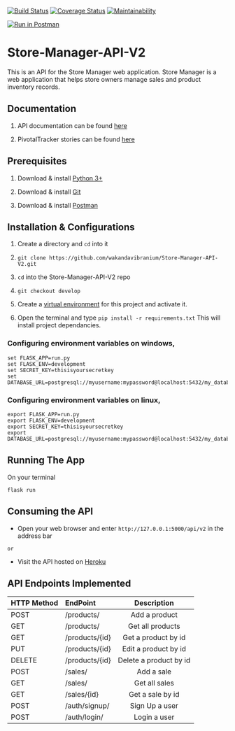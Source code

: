 [![Build Status](https://travis-ci.com/wakandavibranium/Store-Manager-API-V2.svg?branch=bg-fix-travis-yml-%23161576046)](https://travis-ci.com/wakandavibranium/Store-Manager-API-V2)  [![Coverage Status](https://coveralls.io/repos/github/wakandavibranium/Store-Manager-API-V2/badge.svg?branch=ch-integrate-heroku-%23161433650)](https://coveralls.io/github/wakandavibranium/Store-Manager-API-V2?branch=ch-integrate-heroku-%23161433650)  [![Maintainability](https://api.codeclimate.com/v1/badges/bea1b838773f4effe438/maintainability)](https://codeclimate.com/github/wakandavibranium/Store-Manager-API-V2/maintainability)

[![Run in Postman](https://run.pstmn.io/button.svg)](https://app.getpostman.com/run-collection/4394c410e549319bac77)

# Store-Manager-API-V2
This is an API for the Store Manager web application. Store Manager is a web application that helps store owners manage sales and product inventory records.


## Documentation

1. API documentation can be found [here](https://store-manager-api-adc3.herokuapp.com/api/v2)

2. PivotalTracker stories can be found [here](https://www.pivotaltracker.com/n/projects/2202783)


## Prerequisites

1. Download & install [Python 3+](https://www.python.org/downloads/)

2. Download & install [Git](https://git-scm.com/downloads) 

3. Download & install [Postman](https://www.getpostman.com/apps)


## Installation & Configurations

1. Create a directory and `cd` into it

2. ```git clone https://github.com/wakandavibranium/Store-Manager-API-V2.git```

3. `cd` into the Store-Manager-API-V2 repo

4. ```git checkout develop```

5. Create a [virtual environment](https://virtualenv.pypa.io/en/stable/) for this project and activate it.

6. Open the terminal and type ```pip install -r requirements.txt``` 
   This will install project dependancies.

### Configuring environment variables on windows, 
```
set FLASK_APP=run.py
set FLASK_ENV=development
set SECRET_KEY=thisisyoursecretkey
set DATABASE_URL=postgresql://myusername:mypassword@localhost:5432/my_database
```

### Configuring environment variables on linux, 
```
export FLASK_APP=run.py
export FLASK_ENV=development
export SECRET_KEY=thisisyoursecretkey
export DATABASE_URL=postgresql://myusername:mypassword@localhost:5432/my_database
```

## Running The App
On your terminal

```flask run```

## Consuming the API

* Open your web browser and enter ```http://127.0.0.1:5000/api/v2``` in the address bar

```or```

* Visit the API hosted on [Heroku](https://store-manager-api-adc3.herokuapp.com/api/v2)


## API Endpoints Implemented

| HTTP Method   |  EndPoint             | Description                             |
| --------------|:----------------------|:---------------------------------------:|                                                                 
| POST          | /products/            | Add a product                           | 
| GET           | /products/            | Get all products                        | 
| GET           | /products/{id}        | Get a product by id                     |
| PUT           | /products/{id}        | Edit a product by id                    |
| DELETE        | /products/{id}        | Delete a product by id                  |
| POST          | /sales/               | Add a sale                              |
| GET           | /sales/               | Get all sales                           |
| GET           | /sales/{id}           | Get a sale by id                        |
| POST          | /auth/signup/         | Sign Up a user                          |
| POST          | /auth/login/          | Login a user                            |
